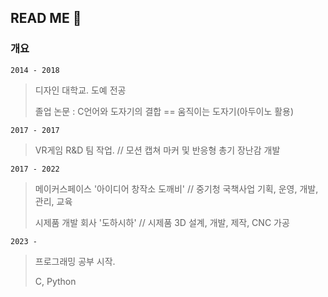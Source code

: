 ## READ ME 👋

### 개요
`2014 - 2018` 
> 디자인 대학교. 도예 전공
>
> 졸업 논문 : C언어와 도자기의 결합 == 움직이는 도자기(아두이노 활용)

`2017 - 2017`
>VR게임 R&D 팀 작업. // 모션 캡쳐 마커 및 반응형 총기 장난감 개발

`2017 - 2022`
>메이커스페이스 '아이디어 창작소 도깨비' // 중기청 국책사업 기획, 운영, 개발, 관리, 교육
>
>시제품 개발 회사 '도하시하' // 시제품 3D 설계, 개발, 제작, CNC 가공

`2023 -`
> 프로그래밍 공부 시작.
>
> C, Python

<!--
**KimEC995/KimEC995** is a ✨ _special_ ✨ repository because its `README.md` (this file) appears on your GitHub profile.

Here are some ideas to get you started:

- 🔭 I’m currently working on ...
- 🌱 I’m currently learning ...
- 👯 I’m looking to collaborate on ...
- 🤔 I’m looking for help with ...
- 💬 Ask me about ...
- 📫 How to reach me: ...
- 😄 Pronouns: ...
- ⚡ Fun fact: ...
-->
